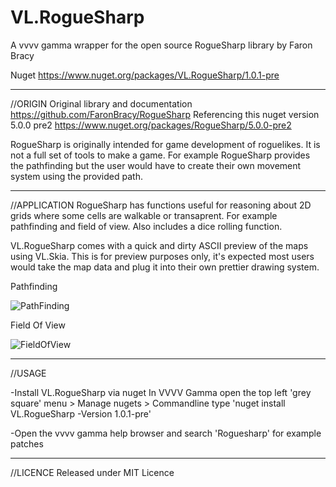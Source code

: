 # VL.RogueSharp
A vvvv gamma wrapper for the open source RogueSharp library by Faron Bracy

Nuget https://www.nuget.org/packages/VL.RogueSharp/1.0.1-pre

-----------------------
//ORIGIN
Original library and documentation https://github.com/FaronBracy/RogueSharp
Referencing this nuget version 5.0.0 pre2 https://www.nuget.org/packages/RogueSharp/5.0.0-pre2

RogueSharp is originally intended for game development of roguelikes.
It is not a full set of tools to make a game. For example RogueSharp provides the pathfinding but the user would have to create their own movement system using the provided path. 

-----------------------
//APPLICATION
RogueSharp has functions useful for reasoning about 2D grids where some cells are walkable or transaprent. 
For example pathfinding and field of view. 
Also includes a dice rolling function. 

VL.RogueSharp comes with a quick and dirty ASCII preview of the maps using VL.Skia. This is for preview purposes only, it's expected most users would take the map data and plug it into their own prettier drawing system.

Pathfinding 

![PathFinding](https://user-images.githubusercontent.com/4467208/160279650-d17d9547-f492-4a94-b411-cde4496013b8.gif)

Field Of View

![FieldOfView](https://user-images.githubusercontent.com/4467208/160279651-b63cb7f4-a68d-4f96-8ff4-1676af9eed08.gif)

------------------------
//USAGE 

-Install VL.RogueSharp via nuget 
In VVVV Gamma open the top left 'grey square' menu > Manage nugets > Commandline
type 'nuget install VL.RogueSharp -Version 1.0.1-pre'

-Open the vvvv gamma help browser and search 'Roguesharp' for example patches 

-------------------------
//LICENCE 
Released under MIT Licence 
